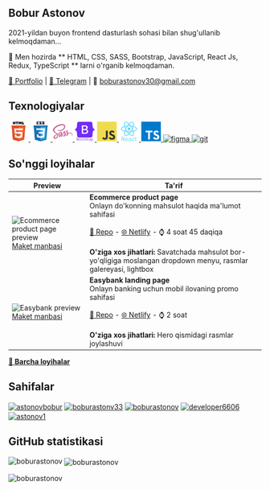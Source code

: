 ## Bobur Astonov

2021-yildan buyon frontend dasturlash sohasi bilan shug'ullanib kelmoqdaman...



🌱 Men hozirda ** HTML, CSS, SASS, Bootstrap, JavaScript, React Js, Redux, TypeScript ** larni o'rganib kelmoqdaman.

[💼 Portfolio](https://boburastonov.netlify.app) | [💬 Telegram](https://t.me/Positive_person_1) | 📧 boburastonov30@gmail.com

## Texnologiyalar
<p align="left">
        <a href="https://www.w3.org/html/" target="_blank" rel="noreferrer">
            <img src="https://raw.githubusercontent.com/devicons/devicon/master/icons/html5/html5-original-wordmark.svg" alt="html5" width="40" height="40"/> 
        </a>
        <a href="https://www.w3schools.com/css/" target="_blank" rel="noreferrer"> <img src="https://raw.githubusercontent.com/devicons/devicon/master/icons/css3/css3-original-wordmark.svg" alt="css3" width="40" height="40"/> 
        </a>
        <a href="https://sass-lang.com" target="_blank" rel="noreferrer">
            <img src="https://raw.githubusercontent.com/devicons/devicon/master/icons/sass/sass-original.svg" alt="sass" width="40" height="40"/> 
        </a> 
        <a href="https://getbootstrap.com" target="_blank" rel="noreferrer">
            <img src="https://raw.githubusercontent.com/devicons/devicon/master/icons/bootstrap/bootstrap-plain-wordmark.svg" alt="bootstrap" width="40" height="40"/> 
        </a>
        <a href="https://developer.mozilla.org/en-US/docs/Web/JavaScript" target="_blank" rel="noreferrer">
            <img src="https://raw.githubusercontent.com/devicons/devicon/master/icons/javascript/javascript-original.svg" alt="javascript" width="40" height="40"/> 
        </a>
        <a href="https://reactjs.org/" target="_blank" rel="noreferrer">
            <img src="https://raw.githubusercontent.com/devicons/devicon/master/icons/react/react-original-wordmark.svg" alt="react" width="40" height="40"/> 
        </a>
       <a href="https://www.typescriptlang.org/" target="_blank" rel="noreferrer"> 
            <img src="https://raw.githubusercontent.com/devicons/devicon/master/icons/typescript/typescript-original.svg" alt="typescript" width="40" height="40"/> 
       </a>
        <a href="https://www.figma.com/" target="_blank" rel="noreferrer">
            <img src="https://www.vectorlogo.zone/logos/figma/figma-icon.svg" alt="figma" width="40" height="40"/> 
        </a>
        <a href="https://git-scm.com/" target="_blank" rel="noreferrer">
            <img src="https://www.vectorlogo.zone/logos/git-scm/git-scm-icon.svg" alt="git" width="40" height="40"/> 
        </a>
    </p>
    
## So'nggi loyihalar
| Preview | Ta'rif |
|---|---|
| <img src="https://res.cloudinary.com/dz209s6jk/image/upload/q_auto,w_700/Challenges/fhzpdnabrek50hvhftnl.jpg" alt="Ecommerce product page preview" width="250"/><br>[Maket manbasi](https://www.frontendmentor.io/challenges/ecommerce-product-page-UPsZ9MJp6) | **Ecommerce product page** <br>Onlayn do'konning mahsulot haqida ma'lumot sahifasi <br><br> <a href="https://github.com/boburastonov/ecommerce/">🧾 Repo</a> - <a href="https://ecommerce-astonovb.netlify.app/" target="_blank">🌐 Netlify</a> - ⌚ 4 soat 45 daqiqa<br><br> **O'ziga xos jihatlari:** Savatchada mahsulot bor-yo'qligiga moslangan dropdown menyu, rasmlar galereyasi, lightbox |
| <img src="https://res.cloudinary.com/dz209s6jk/image/upload/q_auto,w_700/Challenges/o4iyywkwjc31epcmsmyo.jpg" alt="Easybank preview" width="250"/><br>[Maket manbasi](https://www.frontendmentor.io/challenges/easybank-landing-page-WaUhkoDN) | **Easybank landing page** <br>Onlayn banking uchun mobil ilovaning promo sahifasi <br><br> <a href="https://github.com/boburastonov/Easy-Bank">🧾 Repo</a> - <a href="https://easybank-astonovb.netlify.app/" target="_blank">🌐 Netlify</a> - ⌚ 2 soat<br><br> **O'ziga xos jihatlari:** Hero qismidagi rasmlar joylashuvi |


**<a href="https://boburastonov.netlify.app" target="_blank">💼 Barcha loyihalar</a>**

## Sahifalar
<p align="left">
<a href="https://twitter.com/astonovbobur" target="blank"><img align="center" src="https://raw.githubusercontent.com/rahuldkjain/github-profile-readme-generator/master/src/images/icons/Social/twitter.svg" alt="astonovbobur" height="30" width="40" /></a>
<a href="https://linkedin.com/in/boburastonv33" target="blank"><img align="center" src="https://raw.githubusercontent.com/rahuldkjain/github-profile-readme-generator/master/src/images/icons/Social/linked-in-alt.svg" alt="boburastonv33" height="30" width="40" /></a>
<a href="https://codesandbox.com/boburastonov" target="blank"><img align="center" src="https://raw.githubusercontent.com/rahuldkjain/github-profile-readme-generator/master/src/images/icons/Social/codesandbox.svg" alt="boburastonov" height="30" width="40" /></a>
<a href="https://instagram.com/developer6606" target="blank"><img align="center" src="https://raw.githubusercontent.com/rahuldkjain/github-profile-readme-generator/master/src/images/icons/Social/instagram.svg" alt="developer6606" height="30" width="40" /></a>
<a href="https://www.leetcode.com/astonov1" target="blank"><img align="center" src="https://raw.githubusercontent.com/rahuldkjain/github-profile-readme-generator/master/src/images/icons/Social/leet-code.svg" alt="astonov1" height="30" width="40" /></a>
</p>

## GitHub statistikasi

<p><img align="left" src="https://github-readme-stats.vercel.app/api/top-langs?username=boburastonov&show_icons=true&locale=en&layout=compact" alt="boburastonov" /></p>

<p>&nbsp;<img align="center" src="https://github-readme-stats.vercel.app/api?username=boburastonov&show_icons=true&locale=en" alt="boburastonov" /></p>

<p><img align="center" src="https://github-readme-streak-stats.herokuapp.com/?user=boburastonov&" alt="boburastonov" /></p>
